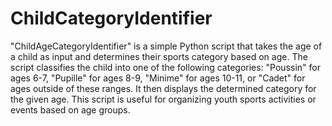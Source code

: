 # ChildCategoryIdentifier
"ChildAgeCategoryIdentifier" is a simple Python script that takes the age of a child as input and determines their sports category based on age. The script classifies the child into one of the following categories: "Poussin" for ages 6-7, "Pupille" for ages 8-9, "Minime" for ages 10-11, or "Cadet" for ages outside of these ranges. It then displays the determined category for the given age. This script is useful for organizing youth sports activities or events based on age groups.
